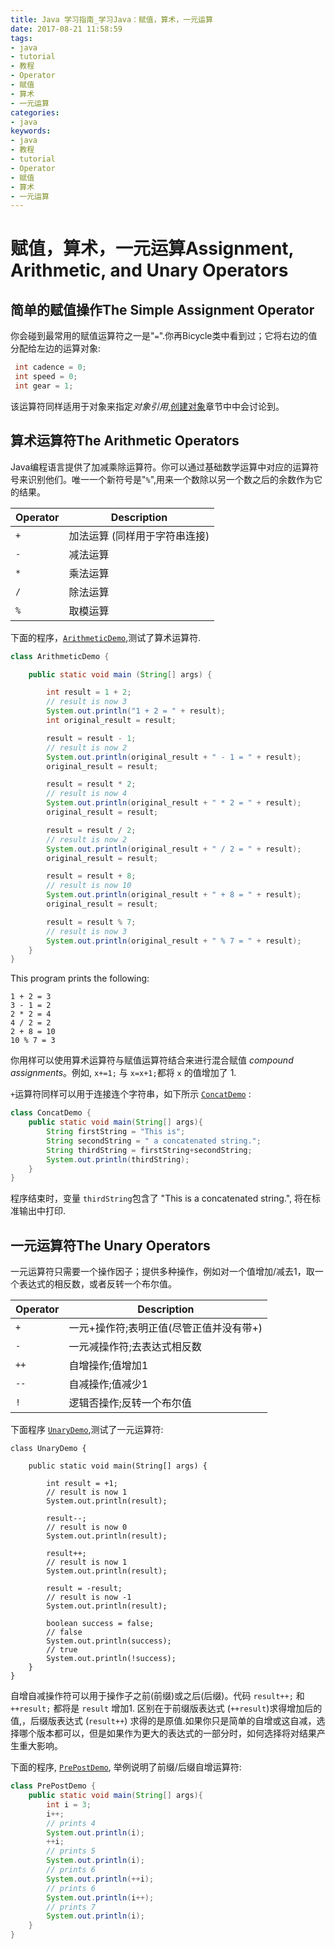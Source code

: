 ```yaml
---
title: Java 学习指南_学习Java：赋值，算术，一元运算
date: 2017-08-21 11:58:59
tags: 
- java
- tutorial
- 教程
- Operator
- 赋值
- 算术
- 一元运算
categories:
- java	
keywords:
- java
- 教程
- tutorial
- Operator
- 赋值
- 算术
- 一元运算
---
```


# 赋值，算术，一元运算Assignment, Arithmetic, and Unary Operators

## 简单的赋值操作The Simple Assignment Operator

你会碰到最常用的赋值运算符之一是"`=`".你再Bicycle类中看到过；它将右边的值分配给左边的运算对象:

```java
 int cadence = 0;
 int speed = 0;
 int gear = 1;
```

该运算符同样适用于对象来指定*对象引用*,[创建对象]()章节中中会讨论到。

## 算术运算符The Arithmetic Operators

Java编程语言提供了加减乘除运算符。你可以通过基础数学运算中对应的运算符号来识别他们。唯一一个新符号是"`%`",用来一个数除以另一个数之后的余数作为它的结果。

| Operator | Description      |
| -------- | ---------------- |
| `+`      | 加法运算 (同样用于字符串连接) |
| `-`      | 减法运算             |
| `*`      | 乘法运算             |
| `/`      | 除法运算             |
| `%`      | 取模运算             |

<!--more -->

下面的程序，[`ArithmeticDemo`](http://docs.oracle.com/javase/tutorial/java/nutsandbolts/examples/ArithmeticDemo.java),测试了算术运算符.

```java
class ArithmeticDemo {

    public static void main (String[] args) {

        int result = 1 + 2;
        // result is now 3
        System.out.println("1 + 2 = " + result);
        int original_result = result;

        result = result - 1;
        // result is now 2
        System.out.println(original_result + " - 1 = " + result);
        original_result = result;

        result = result * 2;
        // result is now 4
        System.out.println(original_result + " * 2 = " + result);
        original_result = result;

        result = result / 2;
        // result is now 2
        System.out.println(original_result + " / 2 = " + result);
        original_result = result;

        result = result + 8;
        // result is now 10
        System.out.println(original_result + " + 8 = " + result);
        original_result = result;

        result = result % 7;
        // result is now 3
        System.out.println(original_result + " % 7 = " + result);
    }
}

```

This program prints the following:

```
1 + 2 = 3
3 - 1 = 2
2 * 2 = 4
4 / 2 = 2
2 + 8 = 10
10 % 7 = 3
```

你用样可以使用算术运算符与赋值运算符结合来进行混合赋值 *compound assignments*。例如, `x+=1;` 与 `x=x+1;`都将 `x` 的值增加了 1.

 `+`运算符同样可以用于连接连个字符串，如下所示  [`ConcatDemo`](http://docs.oracle.com/javase/tutorial/java/nutsandbolts/examples/ConcatDemo.java) :

```java
class ConcatDemo {
    public static void main(String[] args){
        String firstString = "This is";
        String secondString = " a concatenated string.";
        String thirdString = firstString+secondString;
        System.out.println(thirdString);
    }
}
```

程序结束时，变量 `thirdString`包含了 "This is a concatenated string.", 将在标准输出中打印.

## 一元运算符The Unary Operators

一元运算符只需要一个操作因子；提供多种操作，例如对一个值增加/减去1，取一个表达式的相反数，或者反转一个布尔值。

| Operator | Description            |
| -------- | ---------------------- |
| `+`      | 一元+操作符;表明正值(尽管正值并没有带+) |
| `-`      | 一元减操作符;去表达式相反数         |
| `++`     | 自增操作;值增加1              |
| `--`     | 自减操作;值减少1              |
| `!`      | 逻辑否操作;反转一个布尔值          |

下面程序 [`UnaryDemo`](http://docs.oracle.com/javase/tutorial/java/nutsandbolts/examples/UnaryDemo.java),测试了一元运算符:

```
class UnaryDemo {

    public static void main(String[] args) {

        int result = +1;
        // result is now 1
        System.out.println(result);

        result--;
        // result is now 0
        System.out.println(result);

        result++;
        // result is now 1
        System.out.println(result);

        result = -result;
        // result is now -1
        System.out.println(result);

        boolean success = false;
        // false
        System.out.println(success);
        // true
        System.out.println(!success);
    }
}
```

自增自减操作符可以用于操作子之前(前缀)或之后(后缀)。代码 `result++;` 和`++result;` 都将是 `result` 增加1. 区别在于前缀版表达式 (`++result`)求得增加后的值,，后缀版表达式 (`result++`) 求得的是原值.如果你只是简单的自增或这自减，选择哪个版本都可以，但是如果作为更大的表达式的一部分时，如何选择将对结果产生重大影响。

下面的程序, [`PrePostDemo`](http://docs.oracle.com/javase/tutorial/java/nutsandbolts/examples/PrePostDemo.java), 举例说明了前缀/后缀自增运算符:

```java
class PrePostDemo {
    public static void main(String[] args){
        int i = 3;
        i++;
        // prints 4
        System.out.println(i);
        ++i;			   
        // prints 5
        System.out.println(i);
        // prints 6
        System.out.println(++i);
        // prints 6
        System.out.println(i++);
        // prints 7
        System.out.println(i);
    }
}
```